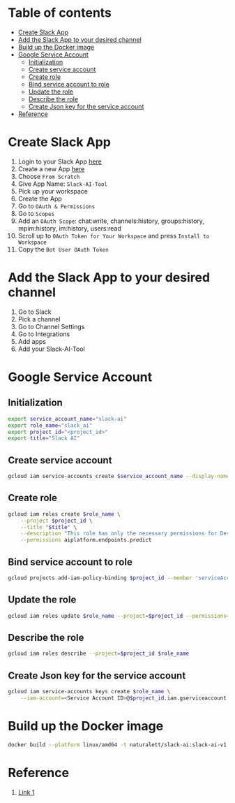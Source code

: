 Table of contents
=================

   * [Create Slack App](#Create-Slack-App)
   * [Add the Slack App to your desired channel](#Add-the-Slack-App-to-your-desired-channel)
   * [Build up the Docker image](#Build-up-the-Docker-image)
   * [Google Service Account](#Google-Service-Account)
     * [Initialization](#Initialization)
     * [Create service account](#Create-service-account)
     * [Create role](#Create-role)
     * [Bind service account to role](#Bind-service-account-to-role)
     * [Update the role](#Update-the-role)
     * [Describe the role](#Describe-the-role)
     * [Create Json key for the service account](#Create-Json-key-for-the-service-account)
   * [Reference](#Reference)

Create Slack App
============
1. Login to your Slack App [here](https://api.slack.com/apps/LOGIN_ID)
2. Create a new App [here](https://api.slack.com/apps?new_app=1)
3. Choose `From Scratch`
4. Give App Name: `Slack-AI-Tool`
5. Pick up your workspace
6. Create the App
7. Go to `OAuth & Permissions`
8. Go to `Scopes`
9. Add an `OAuth Scope`: chat:write, channels:history, groups:history, mpim:history, im:history, users:read
10. Scroll up to `OAuth Token for Your Workspace` and press `Install to Workspace`
11. Copy the `Bot User OAuth Token`


Add the Slack App to your desired channel
============
1. Go to Slack
2. Pick a channel
3. Go to Channel Settings
4. Go to Integrations
5. Add apps
6. Add your Slack-AI-Tool


Google Service Account
============

Initialization
-----
```bash
export service_account_name="slack-ai"
export role_name="slack_ai"
export project_id="<project_id>"
export title="Slack AI"
```
Create service account
-----
```bash
gcloud iam service-accounts create $service_account_name --display-name "$service_account_name"
```

Create role
-----
```bash
gcloud iam roles create $role_name \
    --project $project_id \
    --title "$title" \
    --description "This role has only the necessary permissions for DevOps AI tools" \
    --permissions aiplatform.endpoints.predict
```

Bind service account to role
-----
```bash
gcloud projects add-iam-policy-binding $project_id --member 'serviceAccount:<Service Account ID>@$project_id.iam.gserviceaccount.com' --role='projects/$project_id/roles/$role_name'
```

Update the role
-----
```bash
gcloud iam roles update $role_name --project=$project_id --permissions=bigquery.jobs.create,aiplatform.endpoints.predict
```

Describe the role
-----
```bash
gcloud iam roles describe --project=$project_id $role_name
```

Create Json key for the service account
-----
```bash
gcloud iam service-accounts keys create $role_name \
    --iam-account=<Service Account ID>@$project_id.iam.gserviceaccount.com
```


Build up the Docker image
============
```bash
docker build --platform linux/amd64 -t naturalett/slack-ai:slack-ai-v1 .
```

Reference
============
1. [Link 1](https://medium.com/@kohei.nishitani/slack-chatbot-development-with-openai-an-easy-guide-for-beginners-f718d2e2c78b)